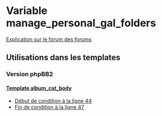 # Variable manage_personal_gal_folders
[Explication sur le forum des forums](http://forum.forumactif.com/t294113-listing-des-variables#manage_personal_gal_folders)
## Utilisations dans les templates
### Version phpBB2
#### [Template album_cat_body](subsilver/album_cat_body.md)
* [Début de condition à la ligne 44](../subsilver/album_cat_body.tpl#L44)
* [Fin de condition à la ligne 47](../subsilver/album_cat_body.tpl#L47)